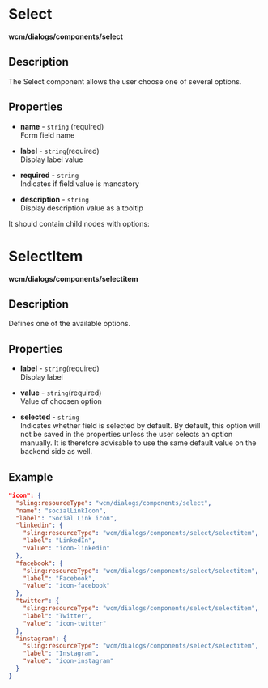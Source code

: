 # Select

**wcm/dialogs/components/select**

## Description

The Select component allows the user choose one of several options.

## Properties

- **name** -  `string` (required)  
    Form field name

- **label** - `string`(required)  
    Display label value

- **required** - `string`  
    Indicates if field value is mandatory

- **description** - `string`  
    Display description value as a tooltip

It should contain child nodes with options:

# SelectItem

**wcm/dialogs/components/selectitem**

## Description

Defines one of the available options.

## Properties

- **label** - `string`(required)  
    Display label

- **value** - `string`(required)  
    Value of choosen option

- **selected** - `string`  
    Indicates whether field is selected by default. By default, this option will not be saved in the properties unless the user selects an option manually. It is therefore advisable to use the same default value on the backend side as well.

## Example

```json
"icon": {
  "sling:resourceType": "wcm/dialogs/components/select",
  "name": "socialLinkIcon",
  "label": "Social Link icon",
  "linkedin": {
    "sling:resourceType": "wcm/dialogs/components/select/selectitem",
    "label": "LinkedIn",
    "value": "icon-linkedin"
  },
  "facebook": {
    "sling:resourceType": "wcm/dialogs/components/select/selectitem",
    "label": "Facebook",
    "value": "icon-facebook"
  },
  "twitter": {
    "sling:resourceType": "wcm/dialogs/components/select/selectitem",
    "label": "Twitter",
    "value": "icon-twitter"
  },
  "instagram": {
    "sling:resourceType": "wcm/dialogs/components/select/selectitem",
    "label": "Instagram",
    "value": "icon-instagram"
  }
}
```
